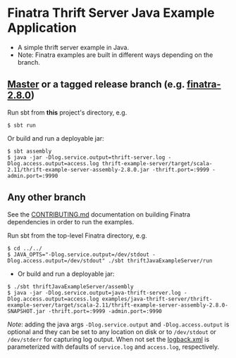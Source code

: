 # Finatra Thrift Server Java Example Application

* A simple thrift server example in Java.
* Note: Finatra examples are built in different ways depending on the branch.

[Master](https://github.com/twitter/finatra/tree/master) or a tagged release branch (e.g. [finatra-2.8.0](https://github.com/twitter/finatra/tree/finatra-2.8.0))
----------------------------------------------------------
Run sbt from **this** project's directory, e.g.
```
$ sbt run
```
Or build and run a deployable jar:
```
$ sbt assembly
$ java -jar -Dlog.service.output=thrift-server.log -Dlog.access.output=access.log thrift-example-server/target/scala-2.11/thrift-example-server-assembly-2.8.0.jar -thrift.port=:9999 -admin.port=:9990
```

Any other branch
----------------
See the [CONTRIBUTING.md](../../CONTRIBUTING.md#building-dependencies) documentation on building Finatra dependencies in order to run the examples.

Run sbt from the top-level Finatra directory, e.g.
```
$ cd ../../
$ JAVA_OPTS="-Dlog.service.output=/dev/stdout -Dlog.access.output=/dev/stdout" ./sbt thriftJavaExampleServer/run
```

* Or build and run a deployable jar:
```
$ ./sbt thriftJavaExampleServer/assembly
$ java -jar -Dlog.service.output=java-thrift-server.log -Dlog.access.output=access.log examples/java-thrift-server/thrift-example-server/target/scala-2.11/thrift-example-server-assembly-2.8.0-SNAPSHOT.jar -thrift.port=:9999 -admin.port=:9990
```
*Note*: adding the java args `-Dlog.service.output` and `-Dlog.access.output` is optional and they can be set to any location on disk or to `/dev/stdout` or `/dev/stderr` for capturing log output. When not set the [logback.xml](./thrift-example-server/src/main/resources/logback.xml) is parameterized with defaults of `service.log` and `access.log`, respectively.
